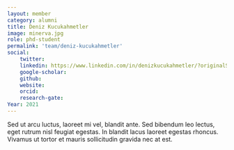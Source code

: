 ```yaml
---
layout: member
category: alumni
title: Deniz Kucukahmetler
image: minerva.jpg
role: phd-student 
permalink: 'team/deniz-kucukahmetler'
social:
    twitter: 
    linkedin: https://www.linkedin.com/in/denizkucukahmetler/?originalSubdomain=tr
    google-scholar: 
    github: 
    website: 
    orcid: 
    research-gate: 
Year: 2021
---
```



Sed ut arcu luctus, laoreet mi vel, blandit ante. Sed bibendum leo lectus, 
eget rutrum nisl feugiat egestas. In blandit lacus laoreet egestas rhoncus. 
Vivamus ut tortor et mauris sollicitudin gravida nec at est. 
